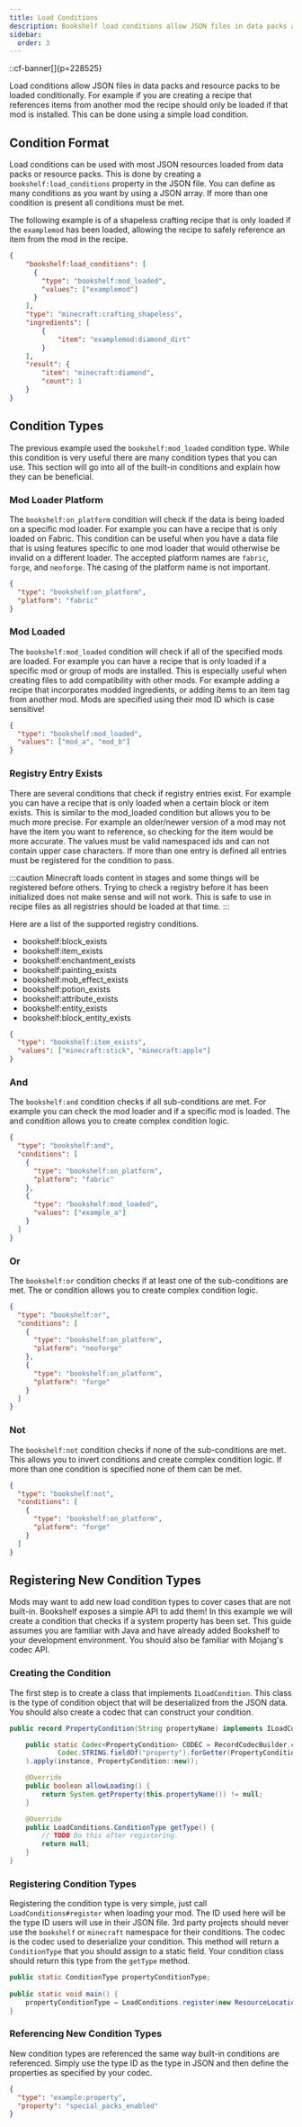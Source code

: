 ```yaml
---
title: Load Conditions
description: Bookshelf load conditions allow JSON files in data packs and resource packs to be conditionally loaded.
sidebar:
  order: 3
---
```

::cf-banner[]{p=228525}

Load conditions allow JSON files in data packs and resource packs to be loaded conditionally. For example if you are 
creating a recipe that references items from another mod the recipe should only be loaded if that mod is installed. This
can be done using a simple load condition.

## Condition Format
Load conditions can be used with most JSON resources loaded from data packs or resource packs. This is done by creating 
a `bookshelf:load_conditions` property in the JSON file. You can define as many conditions as you want by using a JSON 
array. If more than one condition is present all conditions must be met. 

The following example is of a shapeless crafting recipe that is only loaded if the `examplemod` has been loaded, 
allowing the recipe to safely reference an item from the mod in the recipe.
```json {2-9,13} title="data/example/recipes/dirt_to_diamonds.json"
{
    "bookshelf:load_conditions": [
      {
        "type": "bookshelf:mod_loaded",
        "values": ["examplemod"]
      }
    ],
    "type": "minecraft:crafting_shapeless",
    "ingredients": [
        {
            "item": "examplemod:diamond_dirt"
        }
    ],
    "result": {
        "item": "minecraft:diamond",
        "count": 1
    }
}
```

## Condition Types
The previous example used the `bookshelf:mod_loaded` condition type. While this condition is very useful there are many
condition types that you can use. This section will go into all of the built-in conditions and explain how they can be 
beneficial.

### Mod Loader Platform
The `bookshelf:on_platform` condition will check if the data is being loaded on a specific mod loader. For example you 
can have a recipe that is only loaded on Fabric. This condition can be useful when you have a data file that is using
features specific to one mod loader that would otherwise be invalid on a different loader. The accepted platform names 
are `fabric`, `forge`, and `neoforge`. The casing of the platform name is not important.

```json
{
  "type": "bookshelf:on_platform",
  "platform": "fabric"
}
```

### Mod Loaded
The `bookshelf:mod_loaded` condition will check if all of the specified mods are loaded. For example you can have a 
recipe that is only loaded if a specific mod or group of mods are installed. This is especially useful when creating 
files to add compatibility with other mods. For example adding a recipe that incorporates modded ingredients, or adding
items to an item tag from another mod. Mods are specified using their mod ID which is case sensitive!

```json
{
  "type": "bookshelf:mod_loaded",
  "values": ["mod_a", "mod_b"]
}
```

### Registry Entry Exists
There are several conditions that check if registry entries exist. For example you can have a recipe that is only loaded
when a certain block or item exists. This is similar to the mod_loaded condition but allows you to be much more precise.
For example an older/newer version of a mod may not have the item you want to reference, so checking for the item would 
be more accurate. The values must be valid namespaced ids and can not contain upper case characters. If more than one 
entry is defined all entries must be registered for the condition to pass.

:::caution
Minecraft loads content in stages and some things will be registered before others. Trying to check a registry before it
has been initialized does not make sense and will not work. This is safe to use in recipe files as all registries should
be loaded at that time. 
:::

Here are a list of the supported registry conditions.
- bookshelf:block_exists
- bookshelf:item_exists
- bookshelf:enchantment_exists
- bookshelf:painting_exists
- bookshelf:mob_effect_exists
- bookshelf:potion_exists
- bookshelf:attribute_exists
- bookshelf:entity_exists
- bookshelf:block_entity_exists

```json
{
  "type": "bookshelf:item_exists",
  "values": ["minecraft:stick", "minecraft:apple"]
}
```

### And
The `bookshelf:and` condition checks if all sub-conditions are met. For example you can check the mod loader and if a 
specific mod is loaded. The and condition allows you to create complex condition logic.

```json
{
  "type": "bookshelf:and",
  "conditions": [
    {
      "type": "bookshelf:on_platform",
      "platform": "fabric"
    },
    {
      "type": "bookshelf:mod_loaded",
      "values": ["example_a"]
    }
  ]
}
```

### Or
The `bookshelf:or` condition checks if at least one of the sub-conditions are met. The or condition allows you to create
complex condition logic.

```json
{
  "type": "bookshelf:or",
  "conditions": [
    {
      "type": "bookshelf:on_platform",
      "platform": "neoforge"
    },
    {
      "type": "bookshelf:on_platform",
      "platform": "forge"
    }
  ]
}
```

### Not
The `bookshelf:not` condition checks if none of the sub-conditions are met. This allows you to invert conditions and 
create complex condition logic. If more than one condition is specified none of them can be met.

```json
{
  "type": "bookshelf:not",
  "conditions": [
    {
      "type": "bookshelf:on_platform",
      "platform": "forge"
    }
  ]
}
```

## Registering New Condition Types
Mods may want to add new load condition types to cover cases that are not built-in. Bookshelf exposes a simple API to 
add them! In this example we will create a condition that checks if a system property has been set. This guide assumes 
you are familiar with Java and have already added Bookshelf to your development environment. You should also be familiar
with Mojang's codec API.

### Creating the Condition
The first step is to create a class that implements `ILoadCondition`. This class is the type of condition object that 
will be deserialized from the JSON data. You should also create a codec that can construct your condition.

```java
public record PropertyCondition(String propertyName) implements ILoadCondition {

    public static Codec<PropertyCondition> CODEC = RecordCodecBuilder.create(instance -> instance.group(
            Codec.STRING.fieldOf("property").forGetter(PropertyCondition::propertyName)
    ).apply(instance, PropertyCondition::new));

    @Override
    public boolean allowLoading() {
        return System.getProperty(this.propertyName()) != null;
    }

    @Override
    public LoadConditions.ConditionType getType() {
        // TODO Do this after registering.
        return null;
    }
}
```

### Registering Condition Types
Registering the condition type is very simple, just call `LoadConditions#register` when loading your mod. The ID used 
here will be the type ID users will use in their JSON file. 3rd party projects should never use the `bookshelf` or 
`minecraft` namespace for their conditions. The codec is the codec used to deserialize your condition. This method will
return a `ConditionType` that you should assign to a static field. Your condition class should return this type from the
`getType` method.

```java
public static ConditionType propertyConditionType;
    
public static void main() {
    propertyConditionType = LoadConditions.register(new ResourceLocation("example", "property"), PropertyCondition.CODEC);
}
```

### Referencing New Condition Types
New condition types are referenced the same way built-in conditions are referenced. Simply use the type ID as the type 
in JSON and then define the properties as specified by your codec.

```json
{
  "type": "example:property",
  "property": "special_packs_enabled"
}
```